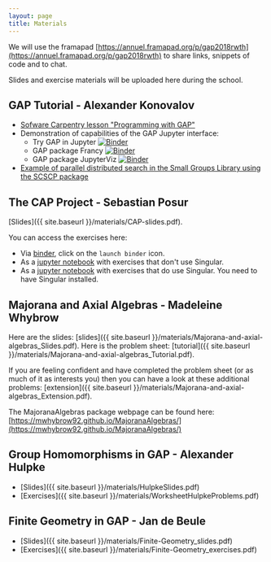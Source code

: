 ```yaml
---
layout: page
title: Materials
---
```


We will use the framapad
[https://annuel.framapad.org/p/gap2018rwth](https://annuel.framapad.org/p/gap2018rwth)
to share links, snippets of code and to chat.

Slides and exercise materials will be uploaded here during the school.

## GAP Tutorial - Alexander Konovalov

* [Sofware Carpentry lesson "Programming with GAP"](http://alex-konovalov.github.io/gap-lesson/)
* Demonstration of capabilities of the GAP Jupyter interface:
  - Try GAP in Jupyter [![Binder](https://mybinder.org/badge.svg)](https://mybinder.org/v2/gh/gap-system/try-gap-in-jupyter/master)
  - GAP package Francy [![Binder](https://mybinder.org/badge.svg)](https://mybinder.org/v2/gh/gap-packages/francy/master)
  - GAP package JupyterViz [![Binder](https://mybinder.org/badge.svg)](https://mybinder.org/v2/gh/nathancarter/jupyterviz/master?filepath=inst%2Fgap-4.9.3%2Fpkg%2Fjupyterviz%2Ftst%2Fin-notebook-test.ipynb)
* [Example of parallel distributed search in the Small Groups Library using the SCSCP package](https://github.com/alex-konovalov/scscp-demo)

## The CAP Project - Sebastian Posur
[Slides]({{ site.baseurl }}/materials/CAP-slides.pdf).

You can access the exercises here:
- Via [binder](https://github.com/sebastianpos/cap-aachen2018), click on the `launch binder` icon.
- As a [jupyter notebook](https://github.com/homalg-project/capdays-2018/blob/gh-pages/materials/AbelianCategoriesZ.ipynb)
with exercises that don't use Singular.
- As a [jupyter notebook](https://github.com/homalg-project/capdays-2018/blob/gh-pages/materials/Abelian%20Categories.ipynb)
with exercises that do use Singular. You need to have Singular installed.

## Majorana and Axial Algebras - Madeleine Whybrow

Here are the slides:
[slides]({{ site.baseurl }}/materials/Majorana-and-axial-algebras_Slides.pdf).
Here is the problem sheet:
[tutorial]({{ site.baseurl }}/materials/Majorana-and-axial-algebras_Tutorial.pdf).

If you are feeling confident and have completed the problem sheet (or as much of it as interests you)
then you can have a look at these additional problems:
[extension]({{ site.baseurl }}/materials/Majorana-and-axial-algebras_Extension.pdf).

The MajoranaAlgebras package webpage can be found here:
[https://mwhybrow92.github.io/MajoranaAlgebras/](https://mwhybrow92.github.io/MajoranaAlgebras/)

## Group Homomorphisms in GAP - Alexander Hulpke
- [Slides]({{ site.baseurl }}/materials/HulpkeSlides.pdf)
- [Exercises]({{ site.baseurl }}/materials/WorksheetHulpkeProblems.pdf)

<!--
- [Solutions]({{ site.baseurl }}/materials/WorksheetHulpkeProblems.pdf)
-->

## Finite Geometry in GAP - Jan de Beule
- [Slides]({{ site.baseurl }}/materials/Finite-Geometry_slides.pdf)
- [Exercises]({{ site.baseurl }}/materials/Finite-Geometry_exercises.pdf)


<!--
Example how to link to a file that was put into the materials/ folder:
[file]({{ site.baseurl }}/materials/filename)
-->
